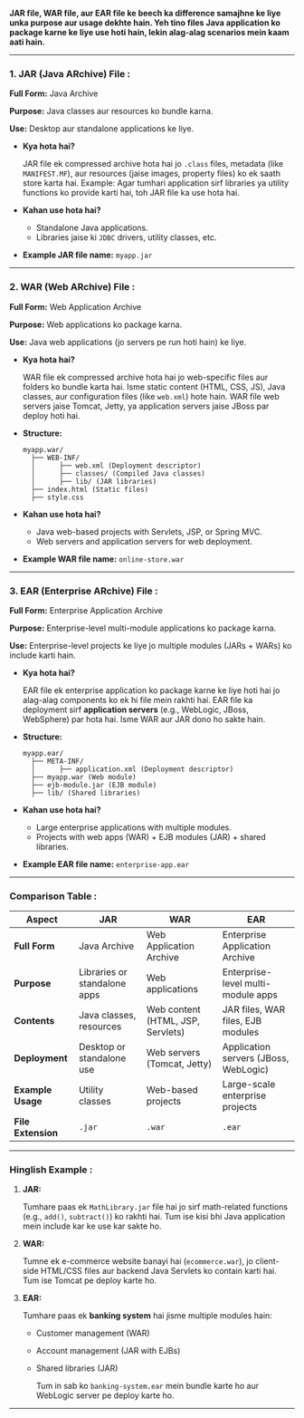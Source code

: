 
**JAR file, WAR file, aur EAR file ke beech ka difference samajhne ke liye unka purpose aur usage dekhte hain. Yeh tino files Java application ko package karne ke liye use hoti hain, lekin alag-alag scenarios mein kaam aati hain.**

---

### **1. JAR (Java ARchive) File** :

**Full Form:** Java Archive

**Purpose:** Java classes aur resources ko bundle karna.

**Use:** Desktop aur standalone applications ke liye.

* **Kya hota hai?**

  JAR file ek compressed archive hota hai jo `.class` files, metadata (like `MANIFEST.MF`), aur resources (jaise images, property files) ko ek saath store karta hai.
  Example: Agar tumhari application sirf libraries ya utility functions ko provide karti hai, toh JAR file ka use hota hai.
* **Kahan use hota hai?**

  * Standalone Java applications.
  * Libraries jaise ki `JDBC` drivers, utility classes, etc.
* **Example JAR file name:** `myapp.jar`

---

### **2. WAR (Web ARchive) File** :

**Full Form:** Web Application Archive

**Purpose:** Web applications ko package karna.

**Use:** Java web applications (jo servers pe run hoti hain) ke liye.

* **Kya hota hai?**

  WAR file ek compressed archive hota hai jo web-specific files aur folders ko bundle karta hai. Isme static content (HTML, CSS, JS), Java classes, aur configuration files (like `web.xml`) hote hain. WAR file web servers jaise Tomcat, Jetty, ya application servers jaise JBoss par deploy hoti hai.
* **Structure:**

  ```
  myapp.war/
    ├── WEB-INF/
    │      ├── web.xml (Deployment descriptor)
    │      ├── classes/ (Compiled Java classes)
    │      ├── lib/ (JAR libraries)
    ├── index.html (Static files)
    ├── style.css
  ```
* **Kahan use hota hai?**

  * Java web-based projects with Servlets, JSP, or Spring MVC.
  * Web servers and application servers for web deployment.
* **Example WAR file name:** `online-store.war`

---

### **3. EAR (Enterprise ARchive) File** :

**Full Form:** Enterprise Application Archive

**Purpose:** Enterprise-level multi-module applications ko package karna.

**Use:** Enterprise-level projects ke liye jo multiple modules (JARs + WARs) ko include karti hain.

* **Kya hota hai?**

  EAR file ek enterprise application ko package karne ke liye hoti hai jo alag-alag components ko ek hi file mein rakhti hai. EAR file ka deployment sirf **application servers** (e.g., WebLogic, JBoss, WebSphere) par hota hai. Isme WAR aur JAR dono ho sakte hain.
* **Structure:**

  ```
  myapp.ear/
    ├── META-INF/
    │      ├── application.xml (Deployment descriptor)
    ├── myapp.war (Web module)
    ├── ejb-module.jar (EJB module)
    ├── lib/ (Shared libraries)
  ```
* **Kahan use hota hai?**

  * Large enterprise applications with multiple modules.
  * Projects with web apps (WAR) + EJB modules (JAR) + shared libraries.
* **Example EAR file name:** `enterprise-app.ear`

---

### **Comparison Table** :

| **Aspect**         | **JAR**                | **WAR**                     | **EAR**                         |
| ------------------------ | ---------------------------- | --------------------------------- | ------------------------------------- |
| **Full Form**      | Java Archive                 | Web Application Archive           | Enterprise Application Archive        |
| **Purpose**        | Libraries or standalone apps | Web applications                  | Enterprise-level multi-module apps    |
| **Contents**       | Java classes, resources      | Web content (HTML, JSP, Servlets) | JAR files, WAR files, EJB modules     |
| **Deployment**     | Desktop or standalone use    | Web servers (Tomcat, Jetty)       | Application servers (JBoss, WebLogic) |
| **Example Usage**  | Utility classes              | Web-based projects                | Large-scale enterprise projects       |
| **File Extension** | `.jar`                     | `.war`                          | `.ear`                              |

---

### **Hinglish Example** :

1. **JAR:**

   Tumhare paas ek `MathLibrary.jar` file hai jo sirf math-related functions (e.g., `add()`, `subtract()`) ko rakhti hai. Tum ise kisi bhi Java application mein include kar ke use kar sakte ho.
2. **WAR:**

   Tumne ek e-commerce website banayi hai (`ecommerce.war`), jo client-side HTML/CSS files aur backend Java Servlets ko contain karti hai. Tum ise Tomcat pe deploy karte ho.
3. **EAR:**

   Tumhare paas ek **banking system** hai jisme multiple modules hain:

   * Customer management (WAR)
   * Account management (JAR with EJBs)
   * Shared libraries (JAR)

     Tum in sab ko `banking-system.ear` mein bundle karte ho aur WebLogic server pe deploy karte ho.

---
